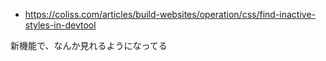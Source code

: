 - https://coliss.com/articles/build-websites/operation/css/find-inactive-styles-in-devtool

新機能で、なんか見れるようになってる